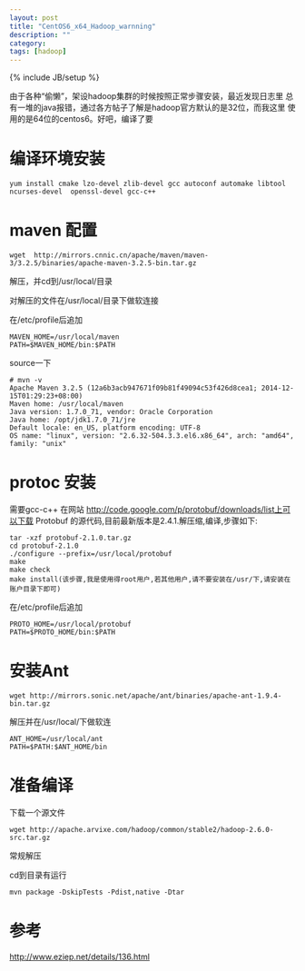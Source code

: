 ```yaml
---
layout: post
title: "CentOS6_x64_Hadoop_warnning"
description: ""
category:
tags: [hadoop]
---
```

{% include JB/setup %}

由于各种“偷懒”，架设hadoop集群的时候按照正常步骤安装，最近发现日志里
总有一堆的java报错，通过各方帖子了解是hadoop官方默认的是32位，而我这里
使用的是64位的centos6。好吧，编译了要


# 编译环境安装

    yum install cmake lzo-devel zlib-devel gcc autoconf automake libtool ncurses-devel  openssl-devel gcc-c++


# maven 配置

    wget  http://mirrors.cnnic.cn/apache/maven/maven-3/3.2.5/binaries/apache-maven-3.2.5-bin.tar.gz

解压，并cd到/usr/local/目录

对解压的文件在/usr/local/目录下做软连接

在/etc/profile后追加

    MAVEN_HOME=/usr/local/maven
    PATH=$MAVEN_HOME/bin:$PATH

source一下

    # mvn -v
    Apache Maven 3.2.5 (12a6b3acb947671f09b81f49094c53f426d8cea1; 2014-12-15T01:29:23+08:00)
    Maven home: /usr/local/maven
    Java version: 1.7.0_71, vendor: Oracle Corporation
    Java home: /opt/jdk1.7.0_71/jre
    Default locale: en_US, platform encoding: UTF-8
    OS name: "linux", version: "2.6.32-504.3.3.el6.x86_64", arch: "amd64", family: "unix"

# protoc 安装
需要gcc-c++
在网站 http://code.google.com/p/protobuf/downloads/list上可以下载 Protobuf 的源代码,目前最新版本是2.4.1.解压缩,编译,步骤如下:

    tar -xzf protobuf-2.1.0.tar.gz
    cd protobuf-2.1.0
    ./configure --prefix=/usr/local/protobuf
    make
    make check
    make install(该步骤,我是使用得root用户,若其他用户,请不要安装在/usr/下,请安装在账户目录下即可)

在/etc/profile后追加

    PROTO_HOME=/usr/local/protobuf
    PATH=$PROTO_HOME/bin:$PATH


# 安装Ant

    wget http://mirrors.sonic.net/apache/ant/binaries/apache-ant-1.9.4-bin.tar.gz
解压并在/usr/local/下做软连

    ANT_HOME=/usr/local/ant
    PATH=$PATH:$ANT_HOME/bin

# 准备编译

下载一个源文件

    wget http://apache.arvixe.com/hadoop/common/stable2/hadoop-2.6.0-src.tar.gz

常规解压

cd到目录有运行

    mvn package -DskipTests -Pdist,native -Dtar



# 参考
<http://www.eziep.net/details/136.html>
